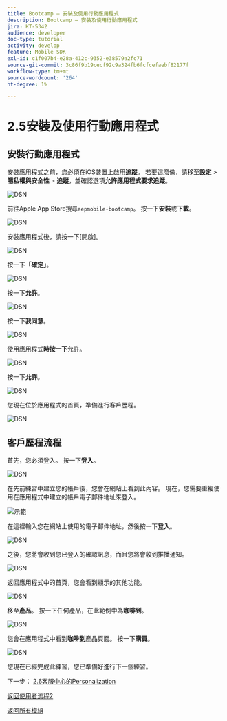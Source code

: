```yaml
---
title: Bootcamp — 安裝及使用行動應用程式
description: Bootcamp — 安裝及使用行動應用程式
jira: KT-5342
audience: developer
doc-type: tutorial
activity: develop
feature: Mobile SDK
exl-id: c1f007b4-e28a-412c-9352-e38579a2fc71
source-git-commit: 3c86f9b19cecf92c9a324fb6fcfcefaebf82177f
workflow-type: tm+mt
source-wordcount: '264'
ht-degree: 1%

---
```


# 2.5安裝及使用行動應用程式


## 安裝行動應用程式

安裝應用程式之前，您必須在iOS裝置上啟用&#x200B;**追蹤**。 若要這麼做，請移至&#x200B;**設定** > **隱私權與安全性** > **追蹤**，並確認選項&#x200B;**允許應用程式要求追蹤**。

![DSN](./../uc3/images/app4.png)

前往Apple App Store搜尋`aepmobile-bootcamp`。 按一下&#x200B;**安裝**&#x200B;或&#x200B;**下載**。

![DSN](./../uc3/images/app1.png)

安裝應用程式後，請按一下[開啟]。**&#x200B;**

![DSN](./../uc3/images/app2.png)

按一下&#x200B;**「確定」**。

![DSN](./../uc3/images/app9.png)

按一下&#x200B;**允許**。

![DSN](./../uc3/images/app3.png)

按一下&#x200B;**我同意**。

![DSN](./../uc3/images/app7.png)

使用應用程式&#x200B;**時按一下**&#x200B;允許。

![DSN](./../uc3/images/app8.png)

按一下&#x200B;**允許**。

![DSN](./../uc3/images/app5.png)

您現在位於應用程式的首頁，準備進行客戶歷程。

![DSN](./../uc3/images/app12.png)

## 客戶歷程流程

首先，您必須登入。 按一下&#x200B;**登入**。

![DSN](./../uc3/images/app13.png)

在先前練習中建立您的帳戶後，您會在網站上看到此內容。 現在，您需要重複使用在應用程式中建立的帳戶電子郵件地址來登入。

![示範](./../uc3/images/pv1.png)

在這裡輸入您在網站上使用的電子郵件地址，然後按一下&#x200B;**登入**。

![DSN](./../uc3/images/app14.png)

之後，您將會收到您已登入的確認訊息，而且您將會收到推播通知。

![DSN](./../uc3/images/app15.png)

返回應用程式中的首頁，您會看到顯示的其他功能。

![DSN](./../uc3/images/app17.png)

移至&#x200B;**產品**。 按一下任何產品，在此範例中為&#x200B;**咖啡到**。

![DSN](./images/app19.png)

您會在應用程式中看到&#x200B;**咖啡到**&#x200B;產品頁面。 按一下&#x200B;**購買**。

![DSN](./images/app20.png)

您現在已經完成此練習，您已準備好進行下一個練習。

下一步： [2.6客服中心的Personalization](./ex6.md)

[返回使用者流程2](./uc2.md)

[返回所有模組](../../overview.md)
